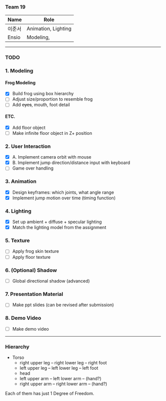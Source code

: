 ### Team 19
| Name  | Role                |
| ----- | ------------------- |
| 이준서 | Animation, Lighting |
| Ensio | Modeling,           |

---

### TODO
### 1. Modeling
#### Frog Modeling
- [x] Build frog using box hierarchy
- [ ] Adjust size/proportion to resemble frog
- [ ] Add ~~eyes~~, mouth, foot detail
#### ETC.
- [x] Add floor object
- [ ] Make infinite floor object in Z+ position

### 2. User Interaction
- [X] A. Implement camera orbit with mouse
- [X] B. Implement jump direction/distance input with keyboard
- [ ] Game over handling

### 3. Animation
- [x] Design keyframes: which joints, what angle range
- [x] Implement jump motion over time (timing function)

### 4. Lighting
- [x] Set up ambient + diffuse + specular lighting
- [x] Match the lighting model from the assignment

### 5. Texture
- [ ] Apply frog skin texture
- [ ] Apply floor texture

### 6. (Optional) Shadow
- [ ] Global directional shadow (advanced)

### 7. Presentation Material
- [ ] Make ppt slides (can be revised after submission)

### 8. Demo Video
- [ ] Make demo video

---

### Hierarchy
- Torso 	
	- right upper leg – right lower leg – right foot
	- left upper leg – left lower leg – left foot
	- head
	- left upper arm – left lower arm – (hand?)
	- right upper arm – right lower arm – (hand?)

Each of them has just 1 Degree of Freedom.
